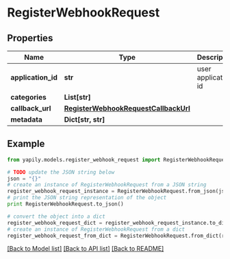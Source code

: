 # RegisterWebhookRequest


## Properties
Name | Type | Description | Notes
------------ | ------------- | ------------- | -------------
**application_id** | **str** | user application id | 
**categories** | **List[str]** |  | 
**callback_url** | [**RegisterWebhookRequestCallbackUrl**](RegisterWebhookRequestCallbackUrl.md) |  | 
**metadata** | **Dict[str, str]** |  | [optional] 

## Example

```python
from yapily.models.register_webhook_request import RegisterWebhookRequest

# TODO update the JSON string below
json = "{}"
# create an instance of RegisterWebhookRequest from a JSON string
register_webhook_request_instance = RegisterWebhookRequest.from_json(json)
# print the JSON string representation of the object
print RegisterWebhookRequest.to_json()

# convert the object into a dict
register_webhook_request_dict = register_webhook_request_instance.to_dict()
# create an instance of RegisterWebhookRequest from a dict
register_webhook_request_from_dict = RegisterWebhookRequest.from_dict(register_webhook_request_dict)
```
[[Back to Model list]](../README.md#documentation-for-models) [[Back to API list]](../README.md#documentation-for-api-endpoints) [[Back to README]](../README.md)



